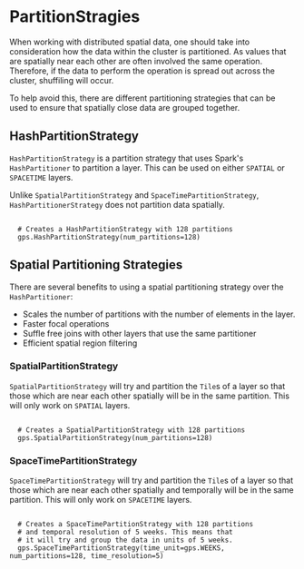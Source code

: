 # PartitionStragies

When working with distributed spatial data, one should
take into consideration how the data within the cluster
is partitioned. As values that are spatially near each other
are often involved the same operation. Therefore, if the
data to perform the operation is spread out across the cluster,
shuffiling will occur.

To help avoid this, there are different partitioning
strategies that can be used to ensure that spatially
close data are grouped together.

## HashPartitionStrategy

`HashPartitionStrategy` is a partition strategy that uses Spark's
`HashPartitioner` to partition a layer. This can be used on either `SPATIAL`
or `SPACETIME` layers.

Unlike `SpatialPartitionStrategy` and `SpaceTimePartitionStrategy`,
`HashPartitionerStrategy` does not partition data spatially.

```python3

  # Creates a HashPartitionStrategy with 128 partitions
  gps.HashPartitionStrategy(num_partitions=128)
```

## Spatial Partitioning Strategies

There are several benefits to using a spatial partitioning strategy over the
`HashPartitioner`:

- Scales the number of partitions with the number of elements in the layer.
- Faster focal operations
- Suffle free joins with other layers that use the same partitioner
- Efficient spatial region filtering

### SpatialPartitionStrategy

`SpatialPartitionStrategy` will try and partition the `Tile`s of a layer so
that those which are near each other spatially will be in the same partition.
This will only work on `SPATIAL` layers.

```python3

  # Creates a SpatialPartitionStrategy with 128 partitions
  gps.SpatialPartitionStrategy(num_partitions=128)
```

### SpaceTimePartitionStrategy

`SpaceTimePartitionStrategy` will try and partition the `Tile`s of a layer
so that those which are near each other spatially and temporally will be in the
same partition.  This will only work on `SPACETIME` layers.

```python3

  # Creates a SpaceTimePartitionStrategy with 128 partitions
  # and temporal resolution of 5 weeks. This means that
  # it will try and group the data in units of 5 weeks.
  gps.SpaceTimePartitionStrategy(time_unit=gps.WEEKS, num_partitions=128, time_resolution=5)
```

